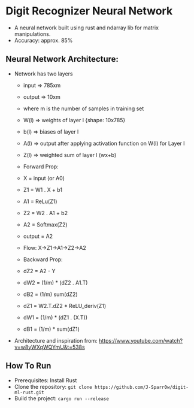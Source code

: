 # Digit Recognizer Neural Network 
* A neural network built using rust and ndarray lib for matrix manipulations. 
* Accuracy: approx. 85%

## Neural Network Architecture:
* Network has two layers
    * input => 785xm
    * output => 10xm
    * where m is the number of samples in training set

    * W(l) => weights of layer l {shape: 10x785}
    * b(l) => biases of layer l
    * A(l) => output after applying activation function on W(l) for Layer l
    * Z(l) => weighted sum of layer l (wx+b)
 
    * Forward Prop:
    * X = input (or A0)
    * Z1 = W1 . X + b1
    * A1 = ReLu(Z1)
    * Z2 = W2 . A1 + b2
    * A2 = Softmax(Z2)
    * output = A2
    * Flow:  X->Z1->A1->Z2->A2
 
    * Backward Prop:
    * dZ2 = A2 - Y
    * dW2 = (1/m) * (dZ2 . A1.T)
    * dB2 = (1/m) sum(dZ2)
    * dZ1 = W2.T.dZ2 * ReLU_deriv(Z1)
    * dW1 = (1/m) * (dZ1 . (X.T))
    * dB1 = (1/m) * sum(dZ1)
* Architecture and inspiration from: https://www.youtube.com/watch?v=w8yWXqWQYmU&t=538s

## How To Run
* Prerequisites: Install Rust
* Clone the repository: ```git clone https://github.com/J-Sparr0w/digit-ml-rust.git```
* Build the project: ```cargo run --release```

